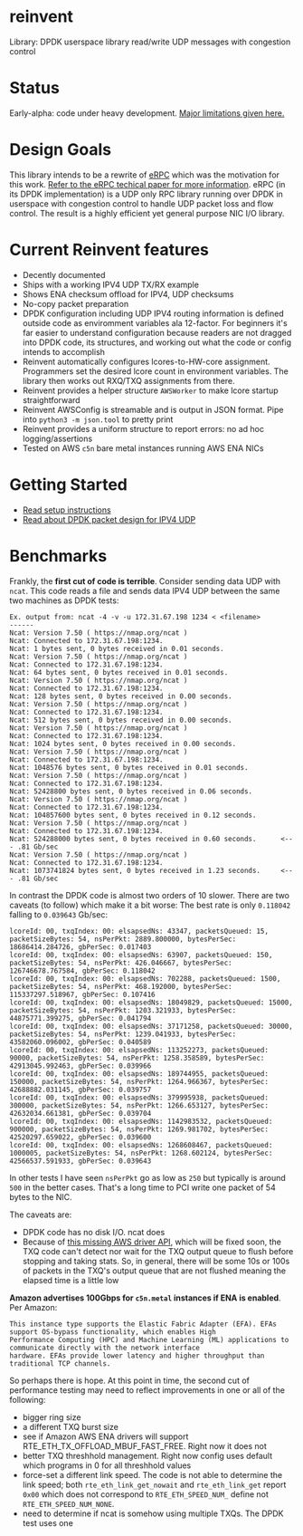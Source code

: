 # reinvent
Library: DPDK userspace library read/write UDP messages with congestion control

# Status
Early-alpha: code under heavy development. [Major limitations given here.](https://github.com/rodgarrison/reinvent/issues)

# Design Goals
This library intends to be a rewrite of [eRPC](https://github.com/erpc-io/eRPC) which was the motivation for this work.
[Refer to the eRPC techical paper for more information](https://www.usenix.org/system/files/nsdi19-kalia.pdf). eRPC 
(in its DPDK implementation) is a UDP only RPC library running over DPDK in userspace with congestion control to handle
UDP packet loss and flow control. The result is a highly efficient yet general purpose NIC I/O library.

# Current Reinvent features
* Decently documented
* Ships with a working IPV4 UDP TX/RX example
* Shows ENA checksum offload for IPV4, UDP checksums
* No-copy packet preparation
* DPDK configuration including UDP IPV4 routing information is defined outside code as enviromment variables ala
12-factor. For beginners it's far easier to understand configuration because readers are not dragged into DPDK code,
its structures, and working out what the code or config intends to accomplish
* Reinvent automatically configures lcores-to-HW-core assignment. Programmers set the desired lcore count in
environment variables. The library then works out RXQ/TXQ assignments from there.
* Reinvent provides a helper structure `AWSWorker` to make lcore startup straightforward
* Reinvent AWSConfig is streamable and is output in JSON format. Pipe into `python3 -m json.tool` to pretty print
* Reinvent provides a uniform structure to report errors: no ad hoc logging/assertions
* Tested on AWS `c5n` bare metal instances running AWS ENA NICs

# Getting Started
* [Read setup instructions](https://github.com/rodgarrison/reinvent/blob/main/doc/aws_ena_setup.md)
* [Read about DPDK packet design for IPV4 UDP](https://github.com/rodgarrison/reinvent/blob/main/doc/aws_ena_packet_design.md)

# Benchmarks
Frankly, the **first cut of code is terrible**. Consider sending data UDP with `ncat`. This code reads a file and sends
data IPV4 UDP between the same two machines as DPDK tests:

```
Ex. output from: ncat -4 -v -u 172.31.67.198 1234 < <filename>
------
Ncat: Version 7.50 ( https://nmap.org/ncat )
Ncat: Connected to 172.31.67.198:1234.
Ncat: 1 bytes sent, 0 bytes received in 0.01 seconds.
Ncat: Version 7.50 ( https://nmap.org/ncat )
Ncat: Connected to 172.31.67.198:1234.
Ncat: 64 bytes sent, 0 bytes received in 0.01 seconds.
Ncat: Version 7.50 ( https://nmap.org/ncat )
Ncat: Connected to 172.31.67.198:1234.
Ncat: 128 bytes sent, 0 bytes received in 0.00 seconds.
Ncat: Version 7.50 ( https://nmap.org/ncat )
Ncat: Connected to 172.31.67.198:1234.
Ncat: 512 bytes sent, 0 bytes received in 0.00 seconds.
Ncat: Version 7.50 ( https://nmap.org/ncat )
Ncat: Connected to 172.31.67.198:1234.
Ncat: 1024 bytes sent, 0 bytes received in 0.00 seconds.
Ncat: Version 7.50 ( https://nmap.org/ncat )
Ncat: Connected to 172.31.67.198:1234.
Ncat: 1048576 bytes sent, 0 bytes received in 0.01 seconds.
Ncat: Version 7.50 ( https://nmap.org/ncat )
Ncat: Connected to 172.31.67.198:1234.
Ncat: 52428800 bytes sent, 0 bytes received in 0.06 seconds.
Ncat: Version 7.50 ( https://nmap.org/ncat )
Ncat: Connected to 172.31.67.198:1234.
Ncat: 104857600 bytes sent, 0 bytes received in 0.12 seconds.
Ncat: Version 7.50 ( https://nmap.org/ncat )
Ncat: Connected to 172.31.67.198:1234.
Ncat: 524288000 bytes sent, 0 bytes received in 0.60 seconds.      <--- .81 Gb/sec
Ncat: Version 7.50 ( https://nmap.org/ncat )
Ncat: Connected to 172.31.67.198:1234.
Ncat: 1073741824 bytes sent, 0 bytes received in 1.23 seconds.     <--- .81 Gb/sec
```

In contrast the DPDK code is almost two orders of 10 slower. There are two caveats (to follow) which make it a bit worse:
The best rate is only `0.118042` falling to `0.039643` Gb/sec:

```
lcoreId: 00, txqIndex: 00: elsapsedNs: 43347, packetsQueued: 15, packetSizeBytes: 54, nsPerPkt: 2889.800000, bytesPerSec: 18686414.284726, gbPerSec: 0.017403
lcoreId: 00, txqIndex: 00: elsapsedNs: 63907, packetsQueued: 150, packetSizeBytes: 54, nsPerPkt: 426.046667, bytesPerSec: 126746678.767584, gbPerSec: 0.118042
lcoreId: 00, txqIndex: 00: elsapsedNs: 702288, packetsQueued: 1500, packetSizeBytes: 54, nsPerPkt: 468.192000, bytesPerSec: 115337297.518967, gbPerSec: 0.107416
lcoreId: 00, txqIndex: 00: elsapsedNs: 18049829, packetsQueued: 15000, packetSizeBytes: 54, nsPerPkt: 1203.321933, bytesPerSec: 44875771.399275, gbPerSec: 0.041794
lcoreId: 00, txqIndex: 00: elsapsedNs: 37171258, packetsQueued: 30000, packetSizeBytes: 54, nsPerPkt: 1239.041933, bytesPerSec: 43582060.096002, gbPerSec: 0.040589
lcoreId: 00, txqIndex: 00: elsapsedNs: 113252273, packetsQueued: 90000, packetSizeBytes: 54, nsPerPkt: 1258.358589, bytesPerSec: 42913045.992463, gbPerSec: 0.039966
lcoreId: 00, txqIndex: 00: elsapsedNs: 189744955, packetsQueued: 150000, packetSizeBytes: 54, nsPerPkt: 1264.966367, bytesPerSec: 42688882.031145, gbPerSec: 0.039757
lcoreId: 00, txqIndex: 00: elsapsedNs: 379995938, packetsQueued: 300000, packetSizeBytes: 54, nsPerPkt: 1266.653127, bytesPerSec: 42632034.661381, gbPerSec: 0.039704
lcoreId: 00, txqIndex: 00: elsapsedNs: 1142983532, packetsQueued: 900000, packetSizeBytes: 54, nsPerPkt: 1269.981702, bytesPerSec: 42520297.659022, gbPerSec: 0.039600
lcoreId: 00, txqIndex: 00: elsapsedNs: 1268608467, packetsQueued: 1000005, packetSizeBytes: 54, nsPerPkt: 1268.602124, bytesPerSec: 42566537.591933, gbPerSec: 0.039643
```

In other tests I have seen `nsPerPkt` go as low as `250` but typically is around `500` in the better cases. That's a long
time to PCI write one packet of 54 bytes to the NIC.

The caveats are:

* DPDK code has no disk I/O. ncat does
* Because of [this missing AWS driver API](https://github.com/amzn/amzn-drivers/issues/166), which will be fixed soon,
the TXQ code can't detect nor wait for the TXQ output queue to flush before stopping and taking stats. So, in general,
there will be some 10s or 100s of packets in the TXQ's output queue that are not flushed meaning the elapsed time is a
little low

**Amazon advertises 100Gbps for `c5n.metal` instances if ENA is enabled**. Per Amazon:

```
This instance type supports the Elastic Fabric Adapter (EFA). EFAs support OS-bypass functionality, which enables High
Performance Computing (HPC) and Machine Learning (ML) applications to communicate directly with the network interface
hardware. EFAs provide lower latency and higher throughput than traditional TCP channels.
```

So perhaps there is hope. At this point in time, the second cut of performance testing may need to reflect improvements
in one or all of the following:

* bigger ring size
* a different TXQ burst size
* see if Amazon AWS ENA drivers will support RTE_ETH_TX_OFFLOAD_MBUF_FAST_FREE. Right now it does not
* better TXQ threshhold management. Right now config uses default which programs in 0 for all threshhold values
* force-set a different link speed. The code is not able to determine the link speed; both `rte_eth_link_get_nowait`
and `rte_eth_link_get` report `0x00` which does not correspond to `RTE_ETH_SPEED_NUM_` define not `RTE_ETH_SPEED_NUM_NONE`.
* need to determine if ncat is somehow using multiple TXQs. The DPDK test uses one
